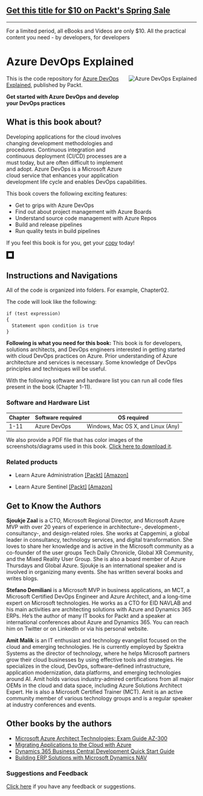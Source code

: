 ## [Get this title for $10 on Packt's Spring Sale](https://www.packt.com/B16392?utm_source=github&utm_medium=packt-github-repo&utm_campaign=spring_10_dollar_2022)
-----
For a limited period, all eBooks and Videos are only $10. All the practical content you need \- by developers, for developers

# Azure DevOps Explained

<a href="https://www.packtpub.com/product/azure-devops-explained/9781800563513?utm_source=github&utm_medium=repository&utm_campaign=9781800563513"><img src="https://static.packt-cdn.com/products/9781800563513/cover/smaller" alt="Azure DevOps Explained" height="256px" align="right"></a>

This is the code repository for [Azure DevOps Explained](https://www.packtpub.com/product/azure-devops-explained/9781800563513?utm_source=github&utm_medium=repository&utm_campaign=9781800563513), published by Packt.

**Get started with Azure DevOps and develop your DevOps practices**

## What is this book about?
Developing applications for the cloud involves changing development methodologies and procedures. Continuous integration and continuous deployment (CI/CD) processes are a must today, but are often difficult to implement and adopt. Azure DevOps is a Microsoft Azure cloud service that enhances your application development life cycle and enables DevOps capabilities.

This book covers the following exciting features: 
* Get to grips with Azure DevOps
* Find out about project management with Azure Boards
* Understand source code management with Azure Repos
* Build and release pipelines
* Run quality tests in build pipelines

If you feel this book is for you, get your [copy](https://www.amazon.com/dp/1800563515) today!

<a href="https://www.packtpub.com/?utm_source=github&utm_medium=banner&utm_campaign=GitHubBanner"><img src="https://raw.githubusercontent.com/PacktPublishing/GitHub/master/GitHub.png" alt="https://www.packtpub.com/" border="5" /></a>

## Instructions and Navigations
All of the code is organized into folders. For example, Chapter02.

The code will look like the following:
```
if (test expression)
{
  Statement upon condition is true
}
```

**Following is what you need for this book:**
This book is for developers, solutions architects, and DevOps engineers interested in getting started with cloud DevOps practices on Azure. Prior understanding of Azure architecture and services is necessary. Some knowledge of DevOps principles and techniques will be useful.

With the following software and hardware list you can run all code files present in the book (Chapter 1-11).

### Software and Hardware List

| Chapter  | Software required                   | OS required                        |
| -------- | ------------------------------------| -----------------------------------|
| 1-11     | Azure DevOps                        | Windows, Mac OS X, and Linux (Any) |


We also provide a PDF file that has color images of the screenshots/diagrams used in this book. [Click here to download it](http://www.packtpub.com/sites/default/files/downloads/9781800563513_ColorImages.pdf).


### Related products <Other books you may enjoy>
* Learn Azure Administration [[Packt]](https://www.packtpub.com/product/learn-azure-administration/9781838551452?utm_source=github&utm_medium=repository&utm_campaign=9781838551452) [[Amazon]](https://www.amazon.com/dp/183855145X)

* Learn Azure Sentinel [[Packt]](https://www.packtpub.com/product/learn-azure-sentinel/9781838980924?utm_source=github&utm_medium=repository&utm_campaign=9781838980924) [[Amazon]](https://www.amazon.com/dp/183898092X)

## Get to Know the Authors

**Sjoukje Zaal** is a CTO, Microsoft Regional Director, and Microsoft Azure MVP with over 20 years of experience in architecture-, development-, consultancy-, and design-related roles. She works at Capgemini, a global leader in consultancy, technology services, and digital transformation.
She loves to share her knowledge and is active in the Microsoft community as a co-founder of the user groups Tech Daily Chronicle, Global XR Community, and the Mixed Reality User Group. She is also a board member of Azure Thursdays and Global Azure. Sjoukje is an international speaker and is involved in organizing many events. She has written several books and writes blogs.

**Stefano Demiliani** is a Microsoft MVP in business applications, an MCT, a Microsoft Certified DevOps Engineer and Azure Architect, and a long-time expert on Microsoft technologies. He works as a CTO for EID NAVLAB and his main activities are architecting solutions with Azure and Dynamics 365 ERPs. He’s the author of many IT books for Packt and a speaker at international conferences about Azure and Dynamics 365. You can reach him on Twitter or on LinkedIn or via his personal website.

**Amit Malik** is an IT enthusiast and technology evangelist focused on the cloud and emerging technologies. He is currently employed by Spektra Systems as the director of technology, where he helps Microsoft partners grow their cloud businesses by using effective tools and strategies. He specializes in the cloud, DevOps, software-defined infrastructure, application modernization, data platforms, and emerging technologies around AI. Amit holds various industry-admired certifications from all major OEMs in the cloud and data space, including Azure Solutions Architect Expert. He is also a Microsoft Certified Trainer (MCT). Amit is an active community member of various technology groups and is a regular speaker at industry conferences and events.


## Other books by the authors
* [Microsoft Azure Architect Technologies: Exam Guide AZ-300](https://www.packtpub.com/product/microsoft-azure-architect-technologies-exam-guide-az-300/9781838553531?utm_source=github&utm_medium=repository&utm_campaign=9781838553531)
* [Migrating Applications to the Cloud with Azure](https://www.packtpub.com/product/migrating-applications-to-the-cloud-with-azure/9781839217470?utm_source=github&utm_medium=repository&utm_campaign=9781839217470)
* [Dynamics 365 Business Central Development Quick Start Guide](https://www.packtpub.com/product/dynamics-365-business-central-development-quick-start-guide/9781789347463?utm_source=github&utm_medium=repository&utm_campaign=9781789347463)
* [Building ERP Solutions with Microsoft Dynamics NAV](https://www.packtpub.com/product/building-erp-solutions-with-microsoft-dynamics-nav/9781787123083?utm_source=github&utm_medium=repository&utm_campaign=9781787123083)

### Suggestions and Feedback
[Click here](https://docs.google.com/forms/d/e/1FAIpQLSdy7dATC6QmEL81FIUuymZ0Wy9vH1jHkvpY57OiMeKGqib_Ow/viewform) if you have any feedback or suggestions.
